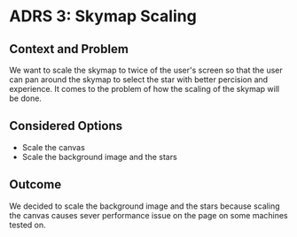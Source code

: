 # ADRS 3: Skymap Scaling

## Context and Problem

We want to scale the skymap to twice of the user's screen so that the user can pan around the skymap to select the star with better percision and experience. It comes to the problem of how the scaling of the skymap will be done. 

## Considered Options

- Scale the canvas
- Scale the background image and the stars

## Outcome

We decided to scale the background image and the stars because scaling the canvas causes sever performance issue on the page on some machines tested on.